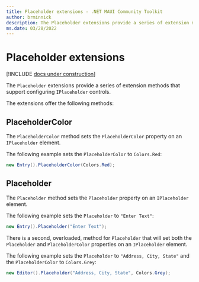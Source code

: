 ```yaml
---
title: Placeholder extensions - .NET MAUI Community Toolkit
author: brminnick
description: The Placeholder extensions provide a series of extension methods that support configuring IPlaceholder controls
ms.date: 03/28/2022
---
```


# Placeholder extensions

[!INCLUDE [docs under construction](../../includes/preview-note.md)]

The `Placeholder` extensions provide a series of extension methods that support configuring `IPlaceholder` controls.

The extensions offer the following methods:

## PlaceholderColor

The `PlaceholderColor` method sets the `PlaceholderColor` property on an `IPlaceholder` element.

The following example sets the `PlaceholderColor` to `Colors.Red`:

```csharp
new Entry().PlaceholderColor(Colors.Red);
```

## Placeholder

The `Placeholder` method sets the `Placeholder` property on an `IPlaceholder` element.

The following example sets the `Placeholder` to `"Enter Text"`:

```csharp
new Entry().Placeholder("Enter Text");
```

There is a second, overloaded, method for `Placeholder` that will set both the `Placeholder` and `PlaceholderColor` properties on an `IPlaceholder` element.

The following example sets the `Placeholder` to `"Address, City, State"` and the `PlaceholderColor` to `Colors.Grey`:

```csharp
new Editor().Placeholder("Address, City, State", Colors.Grey);
```
